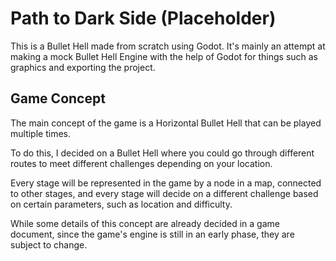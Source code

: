 # Path to Dark Side (Placeholder)

This is a Bullet Hell made from scratch using Godot.
It's mainly an attempt at making a mock Bullet Hell Engine with the help of Godot for things such as graphics and exporting the project.

## Game Concept
The main concept of the game is a Horizontal Bullet Hell that can be played multiple times.

To do this, I decided on a Bullet Hell where you could go through different routes to meet different challenges depending on your location.

Every stage will be represented in the game by a node in a map, connected to other stages, and every stage will decide on a different challenge based on certain parameters, such as location and difficulty.

While some details of this concept are already decided in a game document, since the game's engine is still in an early phase, they are subject to change.
